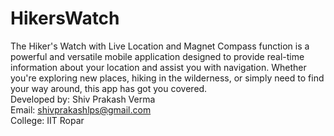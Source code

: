 # HikersWatch
The Hiker's Watch with Live Location and Magnet Compass function is a powerful and versatile mobile application designed to provide real-time information about your location and assist you with navigation. Whether you're exploring new places, hiking in the wilderness, or simply need to find your way around, this app has got you covered.<br />
Developed by: Shiv Prakash Verma<br />
Email: shivprakashlps@gmail.com<br />
College: IIT Ropar<br />
